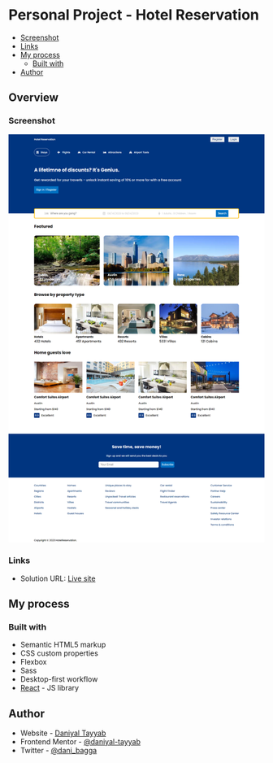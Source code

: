 # Personal Project - Hotel Reservation

- [Screenshot](#screenshot)
- [Links](#links)
- [My process](#my-process)
  - [Built with](#built-with)
- [Author](#author)

## Overview

### Screenshot

![](./screenshoot.png)

### Links

- Solution URL: [Live site](https://hotel-reservation-two.vercel.app/)

## My process

### Built with

- Semantic HTML5 markup
- CSS custom properties
- Flexbox
- Sass
- Desktop-first workflow
- [React](https://reactjs.org/) - JS library

## Author

- Website - [Daniyal Tayyab](https://www.your-site.com)
- Frontend Mentor - [@daniyal-tayyab](https://www.frontendmentor.io/profile/daniyal-tayyab)
- Twitter - [@dani_bagga](https://www.twitter.com/dani_bagga)
